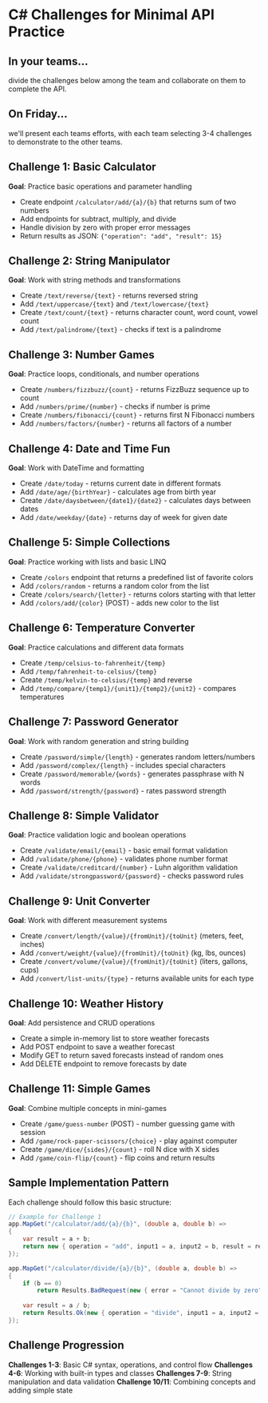 # C# Challenges for Minimal API Practice

## In your teams...
divide the challenges below among the team and collaborate on them to complete the API.

## On Friday...
we'll present each teams efforts, with each team selecting 3-4 challenges to demonstrate to the other teams.


## Challenge 1: Basic Calculator
**Goal**: Practice basic operations and parameter handling
- Create endpoint `/calculator/add/{a}/{b}` that returns sum of two numbers
- Add endpoints for subtract, multiply, and divide
- Handle division by zero with proper error messages
- Return results as JSON: `{"operation": "add", "result": 15}`

## Challenge 2: String Manipulator
**Goal**: Work with string methods and transformations
- Create `/text/reverse/{text}` - returns reversed string
- Add `/text/uppercase/{text}` and `/text/lowercase/{text}`
- Create `/text/count/{text}` - returns character count, word count, vowel count
- Add `/text/palindrome/{text}` - checks if text is a palindrome

## Challenge 3: Number Games
**Goal**: Practice loops, conditionals, and number operations
- Create `/numbers/fizzbuzz/{count}` - returns FizzBuzz sequence up to count
- Add `/numbers/prime/{number}` - checks if number is prime
- Create `/numbers/fibonacci/{count}` - returns first N Fibonacci numbers
- Add `/numbers/factors/{number}` - returns all factors of a number

## Challenge 4: Date and Time Fun
**Goal**: Work with DateTime and formatting
- Create `/date/today` - returns current date in different formats
- Add `/date/age/{birthYear}` - calculates age from birth year
- Create `/date/daysbetween/{date1}/{date2}` - calculates days between dates
- Add `/date/weekday/{date}` - returns day of week for given date

## Challenge 5: Simple Collections
**Goal**: Practice working with lists and basic LINQ
- Create `/colors` endpoint that returns a predefined list of favorite colors
- Add `/colors/random` - returns a random color from the list
- Create `/colors/search/{letter}` - returns colors starting with that letter
- Add `/colors/add/{color}` (POST) - adds new color to the list

## Challenge 6: Temperature Converter
**Goal**: Practice calculations and different data formats
- Create `/temp/celsius-to-fahrenheit/{temp}` 
- Add `/temp/fahrenheit-to-celsius/{temp}`
- Create `/temp/kelvin-to-celsius/{temp}` and reverse
- Add `/temp/compare/{temp1}/{unit1}/{temp2}/{unit2}` - compares temperatures

## Challenge 7: Password Generator
**Goal**: Work with random generation and string building
- Create `/password/simple/{length}` - generates random letters/numbers
- Add `/password/complex/{length}` - includes special characters
- Create `/password/memorable/{words}` - generates passphrase with N words
- Add `/password/strength/{password}` - rates password strength

## Challenge 8: Simple Validator
**Goal**: Practice validation logic and boolean operations
- Create `/validate/email/{email}` - basic email format validation
- Add `/validate/phone/{phone}` - validates phone number format
- Create `/validate/creditcard/{number}` - Luhn algorithm validation
- Add `/validate/strongpassword/{password}` - checks password rules

## Challenge 9: Unit Converter
**Goal**: Work with different measurement systems
- Create `/convert/length/{value}/{fromUnit}/{toUnit}` (meters, feet, inches)
- Add `/convert/weight/{value}/{fromUnit}/{toUnit}` (kg, lbs, ounces)
- Create `/convert/volume/{value}/{fromUnit}/{toUnit}` (liters, gallons, cups)
- Add `/convert/list-units/{type}` - returns available units for each type

## Challenge 10: Weather History
**Goal**: Add persistence and CRUD operations
- Create a simple in-memory list to store weather forecasts
- Add POST endpoint to save a weather forecast
- Modify GET to return saved forecasts instead of random ones
- Add DELETE endpoint to remove forecasts by date

## Challenge 11: Simple Games
**Goal**: Combine multiple concepts in mini-games
- Create `/game/guess-number` (POST) - number guessing game with session
- Add `/game/rock-paper-scissors/{choice}` - play against computer
- Create `/game/dice/{sides}/{count}` - roll N dice with X sides
- Add `/game/coin-flip/{count}` - flip coins and return results

## Sample Implementation Pattern

Each challenge should follow this basic structure:

```csharp
// Example for Challenge 1
app.MapGet("/calculator/add/{a}/{b}", (double a, double b) => 
{
    var result = a + b;
    return new { operation = "add", input1 = a, input2 = b, result = result };
});

app.MapGet("/calculator/divide/{a}/{b}", (double a, double b) => 
{
    if (b == 0)
        return Results.BadRequest(new { error = "Cannot divide by zero" });
    
    var result = a / b;
    return Results.Ok(new { operation = "divide", input1 = a, input2 = b, result = result });
});
```

## Challenge Progression

**Challenges 1-3**: Basic C# syntax, operations, and control flow
**Challenges 4-6**: Working with built-in types and classes
**Challenges 7-9**: String manipulation and data validation
**Challenge 10/11**: Combining concepts and adding simple state
